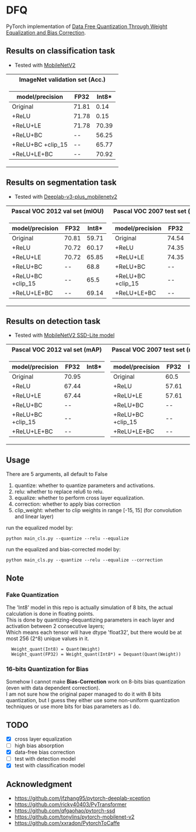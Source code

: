 # DFQ
PyTorch implementation of [Data Free Quantization Through Weight Equalization and Bias Correction](https://arxiv.org/abs/1906.04721).

## Results on classification task
- Tested with [MobileNetV2](https://github.com/tonylins/pytorch-mobilenet-v2)

<table>
<tr><th>ImageNet validation set (Acc.)   </th></tr>
<tr><td>

model/precision | FP32 | Int8*|
-----------|------|------|
Original   | 71.81 | 0.14
+ReLU | 71.78 | 0.15
+ReLU+LE | 71.78 | 70.39
+ReLU+BC  |  --  | 56.25
+ReLU+BC +clip_15  |  --  | 65.77
+ReLU+LE+BC  |  --  | 70.92

</td></tr> </table>

## Results on segmentation task
- Tested with [Deeplab-v3-plus_mobilenetv2](https://github.com/jfzhang95/pytorch-deeplab-xception)  
<table>
<tr><th>Pascal VOC 2012 val set (mIOU) </th><th>Pascal VOC 2007 test set (mIOU)</th></tr>
<tr><td>

model/precision | FP32  | Int8*|
----------------|-------|-------|
Original  | 70.81 |  59.71
+ReLU     | 70.72 |  60.17
+ReLU+LE  | 70.72 | 65.85
+ReLU+BC  |  --  |  68.8
+ReLU+BC +clip_15  |  --  | 65.5
+ReLU+LE+BC  |  --  | 69.14

</td><td>

model/precision | FP32  | Int8*  
----------------|-------|-------  
Original | 74.54 |  62.24
+ReLU    | 74.35 |  61.39
+ReLU+LE  | 74.35 | 69.55
+ReLU+BC  |  --  |  72.4
+ReLU+BC +clip_15  |  --  | 68.85
+ReLU+LE+BC  |  --  | 73.45

</td></tr> </table>

## Results on detection task  
- Tested with [MobileNetV2 SSD-Lite model](https://github.com/qfgaohao/pytorch-ssd)

<table>
<tr><th>Pascal VOC 2012 val set (mAP)   </th><th>Pascal VOC 2007 test set (mAP)  </th></tr>
<tr><td>

model/precision | FP32 | Int8*|
-----------|------|------|
Original   | 70.95 | 
+ReLU     | 67.44 | 
+ReLU+LE  | 67.44 | 
+ReLU+BC  |  --  |
+ReLU+BC +clip_15  |  --  |
+ReLU+LE+BC  |  --  |

</td><td>

model/precision | FP32  | Int8*  
----------------|-------|-------  
Original | 60.5 |  
+ReLU     | 57.61 |  
+ReLU+LE  | 57.61 | 
+ReLU+BC  |  --  |
+ReLU+BC +clip_15  |  --  |
+ReLU+LE+BC  |  --  |

</td></tr> </table>

## Usage
There are 5 arguments, all default to False
  1. quantize: whether to quantize parameters and activations.  
  2. relu: whether to replace relu6 to relu.  
  3. equalize: whether to perform cross layer equalization.  
  4. correction: whether to apply bias correction
  5. clip_weight: whether to clip weights in range [-15, 15] (for convolution and linear layer)

run the equalized model by:
```
python main_cls.py --quantize --relu --equalize
```

run the equalized and bias-corrected model by:
```
python main_cls.py --quantize --relu --equalize --correction
```

## Note
### Fake Quantization
  The 'Int8' model in this repo is actually simulation of 8 bits, the actual calculation is done in floating points.  
  This is done by quantizing-dequantizing parameters in each layer and activation between 2 consecutive layers;  
  Which means each tensor will have dtype 'float32', but there would be at most 256 (2^8) unique values in it.  
  ```
    Weight_quant(Int8) = Quant(Weight)
    Weight_quant(FP32) = Weight_quant(Int8*) = Dequant(Quant(Weight))
  ```

### 16-bits Quantization for Bias
  Somehow I cannot make **Bias-Correction** work on 8-bits bias quantization (even with data dependent correction).  
  I am not sure how the original paper managed to do it with 8 bits quantization, but I guess they either use some non-uniform quantization techniques or use more bits for bias parameters as I do.

## TODO
- [x] cross layer equalization
- [ ] high bias absorption
- [x] data-free bias correction
- [ ] test with detection model
- [x] test with classification model

## Acknowledgment
- https://github.com/jfzhang95/pytorch-deeplab-xception
- https://github.com/ricky40403/PyTransformer
- https://github.com/qfgaohao/pytorch-ssd
- https://github.com/tonylins/pytorch-mobilenet-v2
- https://github.com/xxradon/PytorchToCaffe
